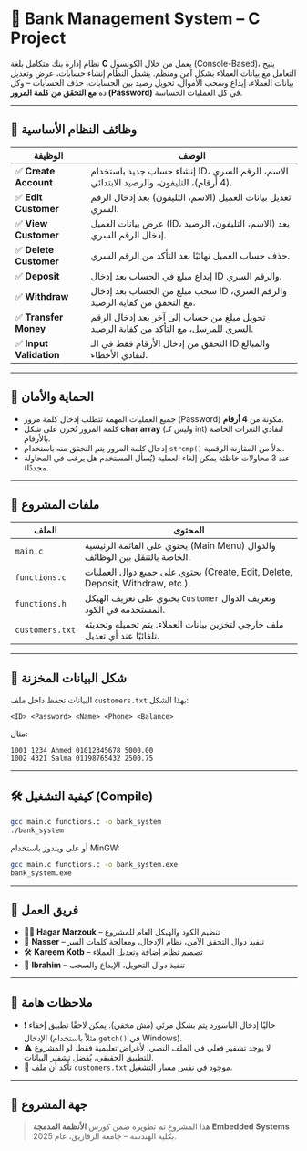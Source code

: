 # 💼 Bank Management System – C Project

نظام إدارة بنك متكامل بلغة **C** يعمل من خلال الكونسول (Console-Based)، يتيح التعامل مع بيانات العملاء بشكل آمن ومنظم. يشمل النظام إنشاء حسابات، عرض وتعديل بيانات العملاء، إيداع وسحب الأموال، تحويل رصيد بين الحسابات، حذف الحسابات – وكل ده **مع التحقق من كلمة المرور (Password)** في كل العمليات الحساسة.

---

## 🔧 وظائف النظام الأساسية

| الوظيفة                  | الوصف                                                                 |
|--------------------------|------------------------------------------------------------------------|
| ✅ **Create Account**     | إنشاء حساب جديد باستخدام ID، الاسم، الرقم السري (4 أرقام)، التليفون، والرصيد الابتدائي. |
| ✅ **Edit Customer**      | تعديل بيانات العميل (الاسم، التليفون) بعد إدخال الرقم السري.                        |
| ✅ **View Customer**      | عرض بيانات العميل (ID، الاسم، التليفون، الرصيد) بعد إدخال الرقم السري.              |
| ✅ **Delete Customer**    | حذف حساب العميل نهائيًا بعد التأكد من الرقم السري.                              |
| ✅ **Deposit**            | إيداع مبلغ في الحساب بعد إدخال ID والرقم السري.                              |
| ✅ **Withdraw**           | سحب مبلغ من الحساب بعد إدخال ID والرقم السري، مع التحقق من كفاية الرصيد.         |
| ✅ **Transfer Money**     | تحويل مبلغ من حساب إلى آخر بعد إدخال الرقم السري للمرسل، مع التأكد من كفاية الرصيد. |
| ✅ **Input Validation**   | التحقق من إدخال الأرقام فقط في الـ ID والمبالغ لتفادي الأخطاء.                   |

---

## 🔐 الحماية والأمان

- جميع العمليات المهمة تتطلب إدخال كلمة مرور (Password) مكونة من **4 أرقام**.
- كلمة المرور تُخزن على شكل **char array** (وليس كـ int) لتفادي الثغرات الخاصة بالأرقام.
- إدخال كلمة المرور يتم التحقق منه باستخدام `strcmp()` بدلاً من المقارنة الرقمية.
- عند 3 محاولات خاطئة يمكن إلغاء العملية (يُسأل المستخدم هل يرغب في المحاولة مجددًا).

---

## 📂 ملفات المشروع

| الملف             | المحتوى                                                               |
|------------------|------------------------------------------------------------------------|
| `main.c`         | يحتوي على القائمة الرئيسية (Main Menu) والدوال الخاصة بالتنقل بين الوظائف. |
| `functions.c`    | يحتوي على جميع دوال العمليات (Create, Edit, Delete, Deposit, Withdraw, etc.). |
| `functions.h`    | يحتوي على تعريف الهيكل `Customer` وتعريف الدوال المستخدمه في الكود.           |
| `customers.txt`  | ملف خارجي لتخزين بيانات العملاء. يتم تحميله وتحديثه تلقائيًا عند أي تعديل.   |

---

## 📝 شكل البيانات المخزنة

البيانات تحفظ داخل ملف `customers.txt` بهذا الشكل:

```
<ID> <Password> <Name> <Phone> <Balance>
```

مثال:

```
1001 1234 Ahmed 01012345678 5000.00  
1002 4321 Salma 01198765432 2500.75
```

---

## 🛠️ كيفية التشغيل (Compile)

```bash
gcc main.c functions.c -o bank_system
./bank_system
```

أو على ويندوز باستخدام MinGW:

```bash
gcc main.c functions.c -o bank_system.exe
bank_system.exe
```

---

## 👥 فريق العمل

- 👩‍💻 **Hagar Marzouk** – تنظيم الكود والهيكل العام للمشروع
- 🧠 **Nasser** – تنفيذ دوال التحقق الآمن، نظام الإدخال، ومعالجة كلمات السر
- 🛠️ **Kareem Kotb** – تصميم نظام إضافة وتعديل العملاء
- 💸 **Ibrahim** – تنفيذ دوال التحويل، الإيداع والسحب

---

## 📌 ملاحظات هامة

- ❗ حاليًا إدخال الباسورد يتم بشكل مرئي (مش مخفي). يمكن لاحقًا تطبيق إخفاء الإدخال (مثلاً باستخدام `getch()` في Windows).
- ⚠️ لا يوجد تشفير فعلي في الملف النصي. لأغراض تعليمية فقط. لو المشروع للتطبيق الحقيقي، يُفضل تشفير البيانات.
- 📁 تأكد أن ملف `customers.txt` موجود في نفس مسار التشغيل.

---

## 🏫 جهة المشروع

> هذا المشروع تم تطويره ضمن كورس **الأنظمة المدمجة Embedded Systems** بكلية الهندسة – جامعة الزقازيق، عام 2025.